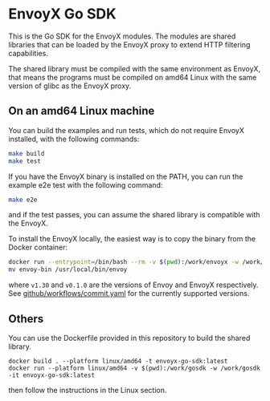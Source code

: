 # EnvoyX Go SDK

This is the Go SDK for the EnvoyX modules. The modules are shared libraries that can be loaded by the EnvoyX proxy to extend HTTP filtering capabilities.

The shared library must be compiled with the same environment as EnvoyX, that means the programs must be compiled
on amd64 Linux with the same version of glibc as the EnvoyX proxy.

## On an amd64 Linux machine

You can build the examples and run tests, which do not require EnvoyX installed, with the following commands:

```bash
make build
make test
```

If you have the EnvoyX binary is installed on the PATH,
you can run the example e2e test with the following command:

```bash
make e2e
```
and if the test passes, you can assume the shared library is compatible with the EnvoyX.

To install the EnvoyX locally, the easiest way is to copy the binary from the Docker container:
```bash
docker run --entrypoint=/bin/bash --rm -v $(pwd):/work/envoyx -w /work/envoyx ghcr.io/envoyproxyx/envoy:v1.30-latest-envoyx-v0.1.0 -c "cp /usr/local/bin/envoy /work/envoyx/envoy-bin"
mv envoy-bin /usr/local/bin/envoy
```

where `v1.30` and `v0.1.0` are the versions of Envoy and EnvoyX respectively.
See [github/workflows/commit.yaml](.github/workflows/commit.yaml) for the currently supported versions.

## Others

You can use the Dockerfile provided in this repository to build the shared library.
```
docker build . --platform linux/amd64 -t envoyx-go-sdk:latest
docker run --platform linux/amd64 -v $(pwd):/work/gosdk -w /work/gosdk -it envoyx-go-sdk:latest
```
then follow the instructions in the Linux section.
